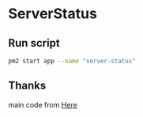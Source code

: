# ServerStatus

## Run script

```bash
pm2 start app --name "server-status"
```

## Thanks

main code from [Here](https://blog.zjyl1994.com/post/psutil/)